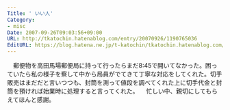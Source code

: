 ```yaml
---
Title: ' いい人'
Category:
- misc
Date: 2007-09-26T09:03:56+09:00
URL: http://tkatochin.hatenablog.com/entry/20070926/1190765036
EditURL: https://blog.hatena.ne.jp/t-katochin/tkatochin.hatenablog.com/atom/entry/6653586347154755180
---
```



　郵便物を高田馬場郵便局に持って行ったらまだ8:45で開いてなかった。困っていたら私の様子を察して中から局員がでてきて丁寧な対応をしてくれた。切手販売はまだだと言いつつも、封筒を測って値段を調べてくれた上に切手代金と封筒を預ければ始業時に処理すると言ってくれた。
　忙しい中、親切にしてもらえてほんと感謝。
